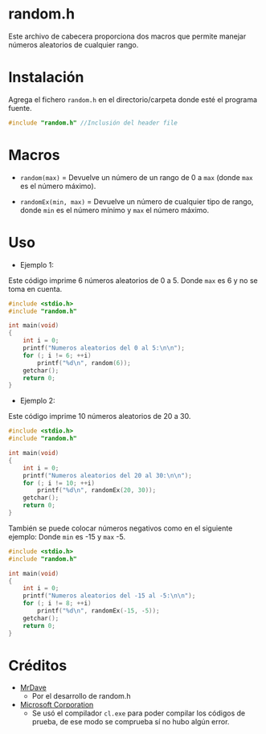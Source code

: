 # random.h

Este archivo de cabecera proporciona dos macros que permite manejar números aleatorios de cualquier rango.

# Instalación

Agrega el fichero `random.h` en el directorio/carpeta donde esté el programa fuente.
```C
#include "random.h" //Inclusión del header file
```

# Macros

- `random(max)` = Devuelve un número de un rango de 0 a `max` (donde `max` es el número máximo).

- `randomEx(min, max)` = Devuelve un número de cualquier tipo de rango, donde `min` es el número mínimo y `max` el número máximo.

# Uso

- Ejemplo 1:

Este código imprime 6 números aleatorios de 0 a 5. Donde `max` es 6 y no se toma en cuenta.
```C
#include <stdio.h>
#include "random.h"

int main(void)
{  
	int i = 0;
	printf("Numeros aleatorios del 0 al 5:\n\n");
	for (; i != 6; ++i)
		printf("%d\n", random(6));
	getchar();
	return 0;
}   
```

- Ejemplo 2:

Este código imprime 10 números aleatorios de 20 a 30.
```C
#include <stdio.h>
#include "random.h"

int main(void)
{  
	int i = 0;
	printf("Numeros aleatorios del 20 al 30:\n\n");
	for (; i != 10; ++i)
		printf("%d\n", randomEx(20, 30));
	getchar();
	return 0;
} 
```

También se puede colocar números negativos como en el siguiente ejemplo:
Donde `min` es -15 y `max` -5.
```C
#include <stdio.h>
#include "random.h"

int main(void)
{  
	int i = 0;
	printf("Numeros aleatorios del -15 al -5:\n\n");
	for (; i != 8; ++i)
		printf("%d\n", randomEx(-15, -5));
	getchar();
	return 0;
} 
```

# Créditos

- [MrDave](https://github.com/MrDave1999) 
	- Por el desarrollo de random.h
- [Microsoft Corporation](https://github.com/Microsoft) 
	- Se usó el compilador `cl.exe` para poder compilar los códigos de prueba, de ese modo se comprueba sí no hubo algún error.
